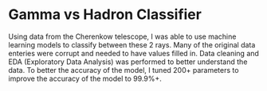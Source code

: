 # Gamma vs Hadron Classifier
Using data from the Cherenkow telescope, I was able to use machine learning models to classify between these 2 rays. Many of the original data enteries were corrupt and needed to have values filled in. Data cleaning and EDA (Exploratory Data Analysis) was performed to better understand the data. To better the accuracy of the model, I tuned 200+ parameters to improve the accuracy of the model to 99.9%+. 
